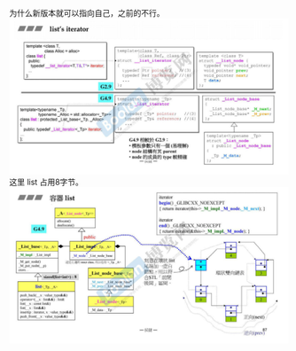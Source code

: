 为什么新版本就可以指向自己，之前的不行。
![](attachments/14.1.1深度探索list（下）.jpg)
这里 list 占用8字节。
![](attachments/14.1.2深度探索list（下）.jpg)